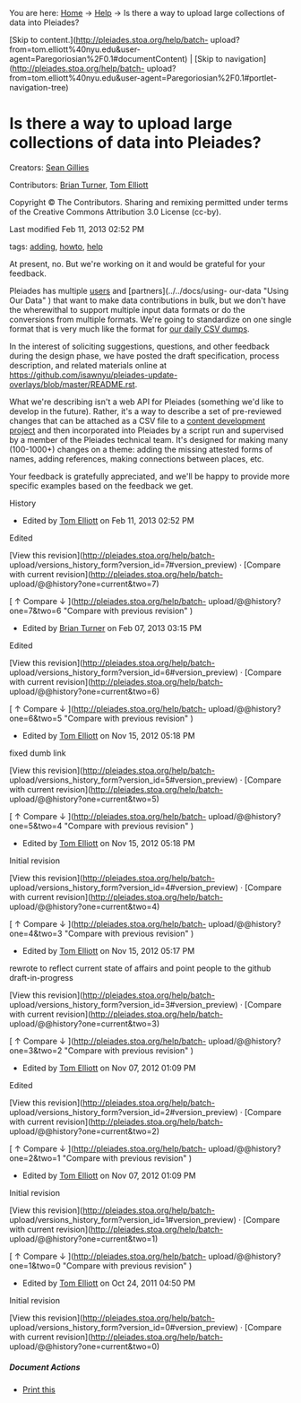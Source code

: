You are here: [Home](http://pleiades.stoa.org/home) →
[Help](http://pleiades.stoa.org/help) →  Is there a way to upload large
collections of data into Pleiades?

[Skip to content.](http://pleiades.stoa.org/help/batch-
upload?from=tom.elliott%40nyu.edu&user-
agent=Paregoriosian%2F0.1#documentContent) | [Skip to
navigation](http://pleiades.stoa.org/help/batch-
upload?from=tom.elliott%40nyu.edu&user-agent=Paregoriosian%2F0.1#portlet-
navigation-tree)

#  Is there a way to upload large collections of data into Pleiades?

Creators: [Sean Gillies](/author/sgillies)

Contributors: [Brian Turner](/author/bdturner), [Tom Elliott](/author/thomase)

Copyright © The Contributors. Sharing and remixing permitted under terms of
the Creative Commons Attribution 3.0 License (cc-by).

Last modified  Feb 11, 2013 02:52 PM

tags:  [adding](http://pleiades.stoa.org/search?Subject%3Alist=adding),
[howto](http://pleiades.stoa.org/search?Subject%3Alist=howto),
[help](http://pleiades.stoa.org/search?Subject%3Alist=help)

At present, no. But we're working on it and would be grateful for your
feedback.

Pleiades has multiple [users](../../credits/) and [partners](../../docs/using-
our-data "Using Our Data" ) that want to make data contributions in bulk, but
we don't have the wherewithal to support multiple input data formats or do the
conversions from multiple formats. We're going to standardize on one single
format that is very much like the format for [our daily CSV
dumps](../../downloads "Data for download" ).

In the interest of soliciting suggestions, questions, and other feedback
during the design phase, we have posted the draft specification, process
description, and related materials online at
<https://github.com/isawnyu/pleiades-update-overlays/blob/master/README.rst>.

What we're describing isn't a web API for Pleiades (something we'd like to
develop in the future). Rather, it's a way to describe a set of pre-reviewed
changes that can be attached as a CSV file to a [content development
project](../../docs/content-development-projects "Content Development
Projects" ) and then incorporated into Pleiades by a script run and supervised
by a member of the Pleiades technical team. It's designed for making many
(100-1000+) changes on a theme: adding the missing attested forms of names,
adding references, making connections between places, etc.

Your feedback is gratefully appreciated, and we'll be happy to provide more
specific examples based on the feedback we get.

History

    

  * Edited by [Tom Elliott](http://pleiades.stoa.org/author/thomase) on Feb 11, 2013 02:52 PM 

Edited

[View this revision](http://pleiades.stoa.org/help/batch-
upload/versions_history_form?version_id=7#version_preview) · [Compare with
current revision](http://pleiades.stoa.org/help/batch-
upload/@@history?one=current&two=7)

[ ↑ Compare ↓ ](http://pleiades.stoa.org/help/batch-
upload/@@history?one=7&two=6 "Compare with previous revision" )

  * Edited by [Brian Turner](http://pleiades.stoa.org/author/bdturner) on Feb 07, 2013 03:15 PM 

Edited

[View this revision](http://pleiades.stoa.org/help/batch-
upload/versions_history_form?version_id=6#version_preview) · [Compare with
current revision](http://pleiades.stoa.org/help/batch-
upload/@@history?one=current&two=6)

[ ↑ Compare ↓ ](http://pleiades.stoa.org/help/batch-
upload/@@history?one=6&two=5 "Compare with previous revision" )

  * Edited by [Tom Elliott](http://pleiades.stoa.org/author/thomase) on Nov 15, 2012 05:18 PM 

fixed dumb link

[View this revision](http://pleiades.stoa.org/help/batch-
upload/versions_history_form?version_id=5#version_preview) · [Compare with
current revision](http://pleiades.stoa.org/help/batch-
upload/@@history?one=current&two=5)

[ ↑ Compare ↓ ](http://pleiades.stoa.org/help/batch-
upload/@@history?one=5&two=4 "Compare with previous revision" )

  * Edited by [Tom Elliott](http://pleiades.stoa.org/author/thomase) on Nov 15, 2012 05:18 PM 

Initial revision

[View this revision](http://pleiades.stoa.org/help/batch-
upload/versions_history_form?version_id=4#version_preview) · [Compare with
current revision](http://pleiades.stoa.org/help/batch-
upload/@@history?one=current&two=4)

[ ↑ Compare ↓ ](http://pleiades.stoa.org/help/batch-
upload/@@history?one=4&two=3 "Compare with previous revision" )

  * Edited by [Tom Elliott](http://pleiades.stoa.org/author/thomase) on Nov 15, 2012 05:17 PM 

rewrote to reflect current state of affairs and point people to the github
draft-in-progress

[View this revision](http://pleiades.stoa.org/help/batch-
upload/versions_history_form?version_id=3#version_preview) · [Compare with
current revision](http://pleiades.stoa.org/help/batch-
upload/@@history?one=current&two=3)

[ ↑ Compare ↓ ](http://pleiades.stoa.org/help/batch-
upload/@@history?one=3&two=2 "Compare with previous revision" )

  * Edited by [Tom Elliott](http://pleiades.stoa.org/author/thomase) on Nov 07, 2012 01:09 PM 

Edited

[View this revision](http://pleiades.stoa.org/help/batch-
upload/versions_history_form?version_id=2#version_preview) · [Compare with
current revision](http://pleiades.stoa.org/help/batch-
upload/@@history?one=current&two=2)

[ ↑ Compare ↓ ](http://pleiades.stoa.org/help/batch-
upload/@@history?one=2&two=1 "Compare with previous revision" )

  * Edited by [Tom Elliott](http://pleiades.stoa.org/author/thomase) on Nov 07, 2012 01:09 PM 

Initial revision

[View this revision](http://pleiades.stoa.org/help/batch-
upload/versions_history_form?version_id=1#version_preview) · [Compare with
current revision](http://pleiades.stoa.org/help/batch-
upload/@@history?one=current&two=1)

[ ↑ Compare ↓ ](http://pleiades.stoa.org/help/batch-
upload/@@history?one=1&two=0 "Compare with previous revision" )

  * Edited by [Tom Elliott](http://pleiades.stoa.org/author/thomase) on Oct 24, 2011 04:50 PM 

Initial revision

[View this revision](http://pleiades.stoa.org/help/batch-
upload/versions_history_form?version_id=0#version_preview) · [Compare with
current revision](http://pleiades.stoa.org/help/batch-
upload/@@history?one=current&two=0)

##### Document Actions

  * [Print this](javascript:this.print\(\); "" )

